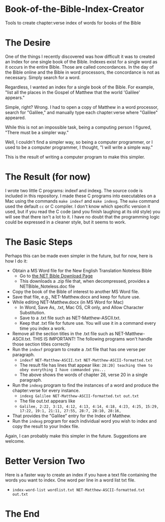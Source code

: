 # Book-of-the-Bible-Index-Creator
Tools to create chapter:verse index of words for books of the Bible

# The Desire

One of the things I recently discovered was how difficult it was to created an Index for one single book of the Bible. 
Indexes exist for a single word as it occurs in the entire Bible. Those are called concordances.
In the day of the Bible online and the Bible in word processors, the concordance is not as necessary.
Simply search for a word.

Regardless, I wanted an index for a single book of the Bible.
For example, "list all the places in the Gospel of Matthew that the world 'Galilee' appears." 

Simple, right? Wrong.
I had to open a copy of Matthew in a word processor, search for "Galilee," and manually type each chapter:verse where "Galilee" appeared.

While this is not an impossible task, being a computing person I figured, "There must be a simpler way."

Well, I couldn't find a simpler way, so being a computer programmer, or I used to be a computer programmer, I thought, "I will write a simple way."

This is the result of writing a computer program to make this simpler.

# The Result (for now)

I wrote two little C programs: indexf and indexg. 
The source code is included in this repository.
I made these C programs into executables on a Mac using the commands `make indexf` and `make indexg`.
The `make` command used the default `cc` or C compiler. I don't know which specific version it used,
but if you read the C code (and you finish laughing at its old style) you will see that there isn't a lot to it.
I have no doubt that the programming logic could be expressed in a cleaner style, but it seems to work.

# The Basic Steps

Perhaps this can be made even simpler in the future, but for now, here is how I do it:

- Obtain a MS Word file for the New English Translation Noteless Bible
  - Go to [the NET Bible Download Page](https://bible.org/article/net-bible-download) 
  - This downloads a .zip file that, when decompressed, provides a NETBible_Noteless.doc file
- Copy the book of the Bible of interest to another MS Word file.
- Save that file, e.g., NET-Matthew.docx and keep for future use.
- While editing NET-Matthew.docx (in MS Word for Mac)
  -  In Word, Save As, .txt, Mac OS, CR only, and Allow Character Substitution.
  -  Save to a .txt file such as NET-Matthew-ASCII.txt.
  -  Keep that .txt file for future use. You will use it in a command every time you index a work.
- Remove all the section titles in the .txt file such as NET-Matthew-ASCII.txt. THIS IS IMPORTANT! The following programs won't handle those section titles correctly
- Run the `indexf` program to create a .txt file that has one verse per paragraph.
  - `indexf NET-Matthew-ASCII.txt NET-Matthew-ASCII-formatted.txt`
  - The result file has lines that appear like: `28:20] teaching them to obey everything I have commanded you...`
  - The above shows the words of chapter 28, verse 20 in a single paragraph.
- Run the `indexg` program to find the instances of a word and produce the chapter:verse for every instance.
  - `indexg Galilee NET-Matthew-ASCII-formatted.txt out.txt`
  - The file out.txt appears like
  - `Galilee, 2:22, 3:13, 4:12, 4:13, 4:14, 4:18, 4:23, 4:25, 15:29, 17:22, 19:1, 21:11, 27:55, 28:7, 28:10, 28:16,`
- That provides the "Galilee" entry for the Index of Matthew.
- Run the `indexg` program for each individual word you wish to index and copy the result to your Index file.

Again, I can probably make this simpler in the future. Suggestions are welcome.

# Better Version Two

Here is a faster way to create an index if you have a text file containing the words you want to index. One word per line in a word list txt file.

- `index-word-list wordlist.txt NET-Matthew-ASCII-formatted.txt out.txt`


# The End
